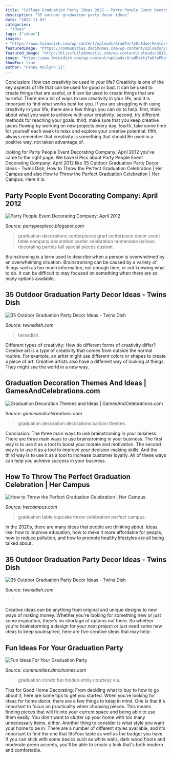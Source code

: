 ```yaml
---
title: "College Graduation Party Ideas 2022 ~ Party People Event Decorating Company: April 2012"
description: "35 outdoor graduation party decor ideas"
date: "2022-11-03"
categories:
- "ideas"
tags: ["ideas"]
images:
- "https://www.twinsdish.com/wp-content/uploads/GradPartyOutdoorFeaturedPhoto.jpg"
featuredImage: "https://communities.dmcihomes.com/wp-content/uploads/2015/03/condo-graduation-design.jpg"
featured_image: "http://blissfullydomestic.com/wp-content/uploads/2015/04/Graduation-Cupcake-Table-via-Pinterest.jpg"
image: "https://www.twinsdish.com/wp-content/uploads/GradPartyTablePhotoDecor.jpg"
ShowToc: true
author: "Fanny McGlynn II"
---
```



Conclusion: How can creativity be used in your life?
Creativity is one of the key aspects of life that can be used for good or bad. It can be used to create things that are useful, or it can be used to create things that are harmful. There are a lot of ways to use creativity in your life, and it is important to find what works best for you. If you are struggling with using creativity in your life, there are a few things you can do to help. first, think about what you want to achieve with your creativity. second, try different methods for reaching your goals. third, make sure that you keep creative juices flowing by working on new projects every day. fourth, take some time for yourself each week to relax and explore your creative potential. fifth, always remember that creativity is something that should Be used in a positive way, not taken advantage of.

	

		
looking for Party People Event Decorating Company: April 2012 you've came to the right page. We have 6 Pics about Party People Event Decorating Company: April 2012 like 35 Outdoor Graduation Party Decor Ideas - Twins Dish, How to Throw the Perfect Graduation Celebration | Her Campus and also How to Throw the Perfect Graduation Celebration | Her Campus. Here it is:
		
    
## Party People Event Decorating Company: April 2012

<img loading=lazy src="http://4.bp.blogspot.com/-BhVeQeWReVk/T4-BouWAE5I/AAAAAAAADa0/U6YobJuZev0/s1600/Stephanie%2BGrad%2BTall%2BCenterpiece%2Bwith%2BMusic%2BNote.JPG" onerror="this.onerror=null;this.src='https://tse3.mm.bing.net/th?id=OIP.DgW_CrAT2FYOBwhHgMjBLgHaJ4&amp;pid=15.1';" alt="Party People Event Decorating Company: April 2012">

_Source: partypeoplecc.blogspot.com_

>graduation decorations centerpieces grad centerpiece decor event table company decoration center celebration homemade balloon decorating parties tall special pieces custom. 

	

Brainstroming is a term used to describe when a person is overwhelmed by an overwhelming situation. Brainstroming can be caused by a variety of things such as too much information, not enough time, or not knowing what to do. It can be difficult to stay focused on something when there are so many options available.

    
## 35 Outdoor Graduation Party Decor Ideas - Twins Dish

<img loading=lazy src="https://www.twinsdish.com/wp-content/uploads/GradPartyOutdoorFeaturedPhoto.jpg" onerror="this.onerror=null;this.src='https://tse3.mm.bing.net/th?id=OIP.VHIHMkodMpm8wpFvujaJRwHaGG&amp;pid=15.1';" alt="35 Outdoor Graduation Party Decor Ideas - Twins Dish">

_Source: twinsdish.com_

>twinsdish. 

	

Different types of creativity: How do different forms of creativity differ?
Creative art is a type of creativity that comes from outside the normal routine. For example, an artist might use different colors or shapes to create a piece of art. Creative artists also have a different way of looking at things. They might see the world in a new way.

    
## Graduation Decoration Themes And Ideas | GamesAndCelebrations.com

<img loading=lazy src="http://www.gamesandcelebrations.com/wp-content/uploads/2017/03/Graduation-Balloon-Decorations.jpg" onerror="this.onerror=null;this.src='https://tse1.mm.bing.net/th?id=OIP.nqptYx7Ei2H_Dl_zASBrBwHaOR&amp;pid=15.1';" alt="Graduation Decoration Themes and Ideas | GamesAndCelebrations.com">

_Source: gamesandcelebrations.com_

>graduation decoration decorations balloon themes. 

	

Conclusion: The three main ways to use brainstroming in your business
There are three main ways to use brainstroming in your business. The first way is to use it as a tool to boost your morale and motivation. The second way is to use it as a tool to improve your decision-making skills. And the third way is to use it as a tool to increase customer loyalty. All of these ways can help you achieve success in your business.

    
## How To Throw The Perfect Graduation Celebration | Her Campus

<img loading=lazy src="http://blissfullydomestic.com/wp-content/uploads/2015/04/Graduation-Cupcake-Table-via-Pinterest.jpg" onerror="this.onerror=null;this.src='https://tse2.mm.bing.net/th?id=OIP.yxCbn-66h9HVNInKE1d6WAHaFj&amp;pid=15.1';" alt="How to Throw the Perfect Graduation Celebration | Her Campus">

_Source: hercampus.com_

>graduation table cupcake throw celebration perfect campus. 

	

In the 2020s, there are many ideas that people are thinking about. Ideas like: how to improve education, how to make it more affordable for people, how to reduce pollution, and how to promote healthy lifestyles are all being talked about.

    
## 35 Outdoor Graduation Party Decor Ideas - Twins Dish

<img loading=lazy src="https://www.twinsdish.com/wp-content/uploads/GradPartyTablePhotoDecor.jpg" onerror="this.onerror=null;this.src='https://tse1.mm.bing.net/th?id=OIP.a6OZQeqg3Iyp05bzMEQg1wAAAA&amp;pid=15.1';" alt="35 Outdoor Graduation Party Decor Ideas - Twins Dish">

_Source: twinsdish.com_

>. 

	

Creative ideas can be anything from original and unique designs to new ways of making money. Whether you're looking for something new or just some inspiration, there's no shortage of options out there. So whether you're brainstorming a design for your next project or just need some new ideas to keep youinspired, here are five creative ideas that may help: 

    
## Fun Ideas For Your Graduation Party

<img loading=lazy src="https://communities.dmcihomes.com/wp-content/uploads/2015/03/condo-graduation-design.jpg" onerror="this.onerror=null;this.src='https://tse1.mm.bing.net/th?id=OIP.tv1kmQZHZhi6KhMMnG19SQHaLH&amp;pid=15.1';" alt="Fun Ideas For Your Graduation Party">

_Source: communities.dmcihomes.com_

>graduation condo fun holden emily courtesy via. 

	

Tips for Good Home Decorating: From deciding what to buy to how to go about it, here are some tips to get you started.
When you're looking for ideas for home decor, there are a few things to keep in mind. One is that it's important to focus on practicality when choosing pieces. This means finding pieces that will fit into your current space and being able to use them easily. You don't want to clutter up your home with too many unnecessary items, either. Another thing to consider is what style you want your home to be in. There are a number of different styles available, and it's important to find the one that fitsYour taste as well as the budget you have. If you can stick with some basics such as white walls, dark wood floors and moderate green accents, you'll be able to create a look that's both modern and comfortable.

